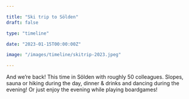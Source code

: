 ```yaml
---

title: "Ski trip to Sölden"
draft: false

type: "timeline"

date: "2023-01-15T00:00:00Z"

image: "/images/timeline/skitrip-2023.jpeg"

---
```


And we’re back! This time in Sölden with roughly 50 colleagues. Slopes, sauna or 
hiking during the day, dinner & drinks and dancing during the evening! Or just 
enjoy the evening while playing boardgames!